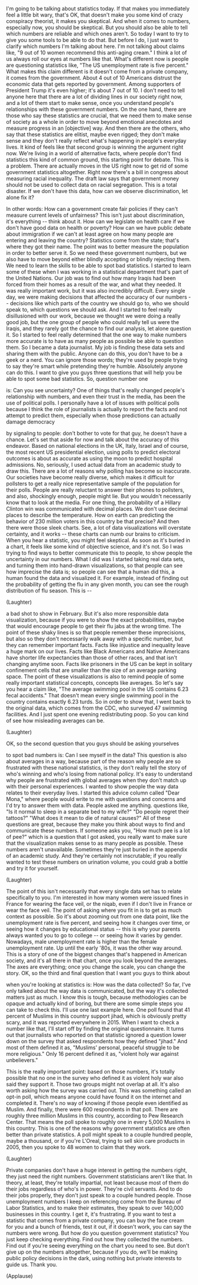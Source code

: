 
I&#39;m going to be talking
about statistics today.
If that makes you immediately feel
a little bit wary, that&#39;s OK,
that doesn&#39;t make you some
kind of crazy conspiracy theorist,
it makes you skeptical.
And when it comes to numbers,
especially now, you should be skeptical.
But you should also be able to tell
which numbers are reliable
and which ones aren&#39;t.
So today I want to try to give you
some tools to be able to do that.
But before I do,
I just want to clarify which numbers
I&#39;m talking about here.
I&#39;m not talking about claims like,
&quot;9 out of 10 women recommend
this anti-aging cream.&quot;
I think a lot of us always
roll our eyes at numbers like that.
What&#39;s different now is people
are questioning statistics like,
&quot;The US unemployment
rate is five percent.&quot;
What makes this claim different is
it doesn&#39;t come from a private company,
it comes from the government.
About 4 out of 10 Americans
distrust the economic data
that gets reported by government.
Among supporters of President Trump
it&#39;s even higher;
it&#39;s about 7 out of 10.
I don&#39;t need to tell anyone here
that there are a lot of dividing lines
in our society right now,
and a lot of them start to make sense,
once you understand people&#39;s relationships
with these government numbers.
On the one hand, there are those who say
these statistics are crucial,
that we need them to make sense
of society as a whole
in order to move beyond
emotional anecdotes
and measure progress
in an [objective] way.
And then there are the others,
who say that these statistics are elitist,
maybe even rigged;
they don&#39;t make sense
and they don&#39;t really reflect
what&#39;s happening
in people&#39;s everyday lives.
It kind of feels like that second group
is winning the argument right now.
We&#39;re living in a world
of alternative facts,
where people don&#39;t find statistics
this kind of common ground,
this starting point for debate.
This is a problem.
There are actually
moves in the US right now
to get rid of some government
statistics altogether.
Right now there&#39;s a bill in congress
about measuring racial inequality.
The draft law says that government
money should not be used
to collect data on racial segregation.
This is a total disaster.
If we don&#39;t have this data,
how can we observe discrimination,
let alone fix it?

In other words:
How can a government create fair policies
if they can&#39;t measure
current levels of unfairness?
This isn&#39;t just about discrimination,
it&#39;s everything -- think about it.
How can we legislate on health care
if we don&#39;t have good data
on health or poverty?
How can we have public debate
about immigration
if we can&#39;t at least agree
on how many people are entering
and leaving the country?
Statistics come from the state;
that&#39;s where they got their name.
The point was to better
measure the population
in order to better serve it.
So we need these government numbers,
but we also have to move
beyond either blindly accepting
or blindly rejecting them.
We need to learn the skills
to be able to spot bad statistics.
I started to learn some of these
when I was working
in a statistical department
that&#39;s part of the United Nations.
Our job was to find out how many Iraqis
had been forced from their homes
as a result of the war,
and what they needed.
It was really important work,
but it was also incredibly difficult.
Every single day, we were making decisions
that affected the accuracy
of our numbers --
decisions like which parts
of the country we should go to,
who we should speak to,
which questions we should ask.
And I started to feel
really disillusioned with our work,
because we thought we were doing
a really good job,
but the one group of people
who could really tell us were the Iraqis,
and they rarely got the chance to find
our analysis, let alone question it.
So I started to feel really determined
that the one way to make
numbers more accurate
is to have as many people as possible
be able to question them.
So I became a data journalist.
My job is finding these data sets
and sharing them with the public.
Anyone can do this,
you don&#39;t have to be a geek or a nerd.
You can ignore those words;
they&#39;re used by people
trying to say they&#39;re smart
while pretending they&#39;re humble.
Absolutely anyone can do this.
I want to give you guys three questions
that will help you be able to spot
some bad statistics.
So, question number one

is: Can you see uncertainty?
One of things that&#39;s really changed
people&#39;s relationship with numbers,
and even their trust in the media,
has been the use of political polls.
I personally have a lot of issues
with political polls
because I think the role of journalists
is actually to report the facts
and not attempt to predict them,
especially when those predictions
can actually damage democracy

by signaling to people:
don&#39;t bother to vote for that guy,
he doesn&#39;t have a chance.
Let&#39;s set that aside for now and talk
about the accuracy of this endeavor.
Based on national elections
in the UK, Italy, Israel
and of course, the most recent
US presidential election,
using polls to predict electoral outcomes
is about as accurate as using the moon
to predict hospital admissions.
No, seriously, I used actual data
from an academic study to draw this.
There are a lot of reasons why
polling has become so inaccurate.
Our societies have become really diverse,
which makes it difficult for pollsters
to get a really nice representative sample
of the population for their polls.
People are really reluctant to answer
their phones to pollsters,
and also, shockingly enough,
people might lie.
But you wouldn&#39;t necessarily
know that to look at the media.
For one thing, the probability
of a Hillary Clinton win
was communicated with decimal places.
We don&#39;t use decimal places
to describe the temperature.
How on earth can predicting the behavior
of 230 million voters in this country
be that precise?
And then there were those sleek charts.
See, a lot of data visualizations
will overstate certainty, and it works --
these charts can numb
our brains to criticism.
When you hear a statistic,
you might feel skeptical.
As soon as it&#39;s buried in a chart,
it feels like some kind
of objective science,
and it&#39;s not.
So I was trying to find ways
to better communicate this to people,
to show people the uncertainty
in our numbers.
What I did was I started taking
real data sets,
and turning them into
hand-drawn visualizations,
so that people can see
how imprecise the data is;
so people can see that a human did this,
a human found the data and visualized it.
For example, instead
of finding out the probability
of getting the flu in any given month,
you can see the rough
distribution of flu season.
This is --

(Laughter)

a bad shot to show in February.
But it&#39;s also more responsible
data visualization,
because if you were to show
the exact probabilities,
maybe that would encourage
people to get their flu jabs
at the wrong time.
The point of these shaky lines
is so that people remember
these imprecisions,
but also so they don&#39;t necessarily
walk away with a specific number,
but they can remember important facts.
Facts like injustice and inequality
leave a huge mark on our lives.
Facts like Black Americans and Native
Americans have shorter life expectancies
than those of other races,
and that isn&#39;t changing anytime soon.
Facts like prisoners in the US
can be kept in solitary confinement cells
that are smaller than the size
of an average parking space.
The point of these visualizations
is also to remind people
of some really important
statistical concepts,
concepts like averages.
So let&#39;s say you hear a claim like,
&quot;The average swimming pool in the US
contains 6.23 fecal accidents.&quot;
That doesn&#39;t mean every single
swimming pool in the country
contains exactly 6.23 turds.
So in order to show that,
I went back to the original data,
which comes from the CDC,
who surveyed 47 swimming facilities.
And I just spent one evening
redistributing poop.
So you can kind of see
how misleading averages can be.

(Laughter)

OK, so the second question
that you guys should be asking yourselves

to spot bad numbers is:
Can I see myself in the data?
This question is also
about averages in a way,
because part of the reason
why people are so frustrated
with these national statistics,
is they don&#39;t really tell the story
of who&#39;s winning and who&#39;s losing
from national policy.
It&#39;s easy to understand why people
are frustrated with global averages
when they don&#39;t match up
with their personal experiences.
I wanted to show people the way
data relates to their everyday lives.
I started this advice column
called &quot;Dear Mona,&quot;
where people would write to me
with questions and concerns
and I&#39;d try to answer them with data.
People asked me anything.
questions like, &quot;Is it normal to sleep
in a separate bed to my wife?&quot;
&quot;Do people regret their tattoos?&quot;
&quot;What does it mean to die
of natural causes?&quot;
All of these questions are great,
because they make you think
about ways to find
and communicate these numbers.
If someone asks you,
&quot;How much pee is a lot of pee?&quot;
which is a question that I got asked,
you really want to make sure
that the visualization makes sense
to as many people as possible.
These numbers aren&#39;t unavailable.
Sometimes they&#39;re just buried
in the appendix of an academic study.
And they&#39;re certainly not inscrutable;
if you really wanted to test
these numbers on urination volume,
you could grab a bottle
and try it for yourself.

(Laughter)

The point of this isn&#39;t necessarily
that every single data set
has to relate specifically to you.
I&#39;m interested in how many women
were issued fines in France
for wearing the face veil, or the niqab,
even if I don&#39;t live in France
or wear the face veil.
The point of asking where you fit in
is to get as much context as possible.
So it&#39;s about zooming out
from one data point,
like the unemployment rate
is five percent,
and seeing how it changes over time,
or seeing how it changes
by educational status --
this is why your parents always
wanted you to go to college --
or seeing how it varies by gender.
Nowadays, male unemployment rate is higher
than the female unemployment rate.
Up until the early &#39;80s,
it was the other way around.
This is a story of one
of the biggest changes
that&#39;s happened in American society,
and it&#39;s all there in that chart,
once you look beyond the averages.
The axes are everything;
once you change the scale,
you can change the story.
OK, so the third and final question
that I want you guys to think about

when you&#39;re looking at statistics is:
How was the data collected?
So far, I&#39;ve only talked about the way
data is communicated,
but the way it&#39;s collected
matters just as much.
I know this is tough,
because methodologies can be opaque
and actually kind of boring,
but there are some simple steps
you can take to check this.
I&#39;ll use one last example here.
One poll found that 41 percent of Muslims
in this country support jihad,
which is obviously pretty scary,
and it was reported everywhere in 2015.
When I want to check a number like that,
I&#39;ll start off by finding
the original questionnaire.
It turns out that journalists
who reported on that statistic
ignored a question
lower down on the survey
that asked respondents
how they defined &quot;jihad.&quot;
And most of them defined it as,
&quot;Muslims&#39; personal, peaceful struggle
to be more religious.&quot;
Only 16 percent defined it as,
&quot;violent holy war against unbelievers.&quot;

This is the really important point:
based on those numbers,
it&#39;s totally possible
that no one in the survey
who defined it as violent holy war
also said they support it.
Those two groups might not overlap at all.
It&#39;s also worth asking
how the survey was carried out.
This was something called an opt-in poll,
which means anyone could have found it
on the internet and completed it.
There&#39;s no way of knowing
if those people even identified as Muslim.
And finally, there were 600
respondents in that poll.
There are roughly three million
Muslims in this country,
according to Pew Research Center.
That means the poll spoke to roughly
one in every 5,000 Muslims
in this country.
This is one of the reasons
why government statistics
are often better than private statistics.
A poll might speak to a couple
hundred people, maybe a thousand,
or if you&#39;re L&#39;Oreal, trying to sell
skin care products in 2005,
then you spoke to 48 women
to claim that they work.

(Laughter)

Private companies don&#39;t have a huge
interest in getting the numbers right,
they just need the right numbers.
Government statisticians aren&#39;t like that.
In theory, at least,
they&#39;re totally impartial,
not least because most of them do
their jobs regardless of who&#39;s in power.
They&#39;re civil servants.
And to do their jobs properly,
they don&#39;t just speak
to a couple hundred people.
Those unemployment numbers
I keep on referencing
come from the Bureau of Labor Statistics,
and to make their estimates,
they speak to over 140,000
businesses in this country.
I get it, it&#39;s frustrating.
If you want to test a statistic
that comes from a private company,
you can buy the face cream for you
and a bunch of friends, test it out,
if it doesn&#39;t work,
you can say the numbers were wrong.
But how do you question
government statistics?
You just keep checking everything.
Find out how they collected the numbers.
Find out if you&#39;re seeing everything
on the chart you need to see.
But don&#39;t give up on the numbers
altogether, because if you do,
we&#39;ll be making public policy
decisions in the dark,
using nothing but private
interests to guide us.
Thank you.

(Applause)

